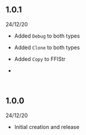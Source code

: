 ## 1.0.1
24/12/20

- Added `Debug` to both types
- Added `Clone` to both types
- Added `Copy` to FFIStr

- 

<br>

## 1.0.0
24/12/20

- Initial creation and release
